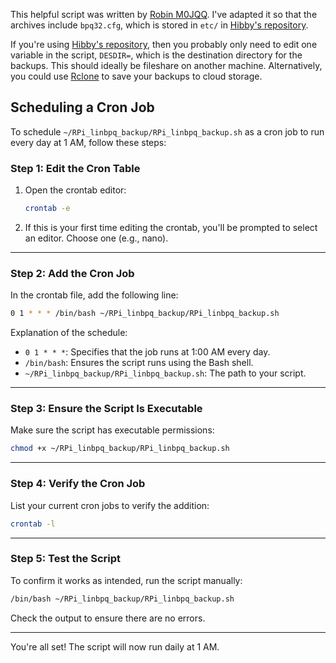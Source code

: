 This helpful script was written by [Robin M0JQQ](https://github.com/m0jqq). I've adapted it so that the archives include `bpq32.cfg`, which is stored in `etc/` in [Hibby's repository](https://www.hibbian.org).

If you're using [Hibby's repository](https://www.hibbian.org), then you probably only need to edit one variable in the script, `DESDIR=`, which is the destination directory for the backups. This should ideally be fileshare on another machine. Alternatively, you could use [Rclone](https://rclone.org) to save your backups to cloud storage.

## Scheduling a Cron Job
To schedule `~/RPi_linbpq_backup/RPi_linbpq_backup.sh` as a cron job to run every day at 1 AM, follow these steps:

### Step 1: Edit the Cron Table
1. Open the crontab editor:
   ```bash
   crontab -e
   ```

2. If this is your first time editing the crontab, you'll be prompted to select an editor. Choose one (e.g., nano).

---

### Step 2: Add the Cron Job
In the crontab file, add the following line:

```bash
0 1 * * * /bin/bash ~/RPi_linbpq_backup/RPi_linbpq_backup.sh
```

Explanation of the schedule:
- `0 1 * * *`: Specifies that the job runs at 1:00 AM every day.
- `/bin/bash`: Ensures the script runs using the Bash shell.
- `~/RPi_linbpq_backup/RPi_linbpq_backup.sh`: The path to your script.

---

### Step 3: Ensure the Script Is Executable
Make sure the script has executable permissions:

```bash
chmod +x ~/RPi_linbpq_backup/RPi_linbpq_backup.sh
```

---

### Step 4: Verify the Cron Job
List your current cron jobs to verify the addition:

```bash
crontab -l
```

---

### Step 5: Test the Script
To confirm it works as intended, run the script manually:

```bash
/bin/bash ~/RPi_linbpq_backup/RPi_linbpq_backup.sh
```

Check the output to ensure there are no errors.

---

You're all set! The script will now run daily at 1 AM.
